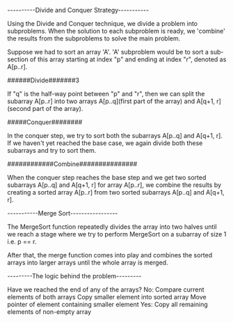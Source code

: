 ----------Divide and Conquer Strategy-----------

Using the Divide and Conquer technique, we divide a problem into subproblems. When the solution to each subproblem is ready, we 'combine' the results from the subproblems to solve the main problem.

Suppose we had to sort an array 'A'. 'A' subproblem would be to sort a sub-section of this array starting at index "p" and ending at index "r", denoted as A[p..r].

######Divide#######3

If "q" is the half-way point between "p" and "r", then we can split the subarray A[p..r] into two arrays A[p..q](first part of the array) and A[q+1, r](second part of the array).

#####Conquer########

In the conquer step, we try to sort both the subarrays A[p..q] and A[q+1, r]. If we haven't yet reached the base case, we again divide both these subarrays and try to sort them.

############Combine###############

When the conquer step reaches the base step and we get two sorted subarrays A[p..q] and A[q+1, r] for array A[p..r], we combine the results by creating a sorted array A[p..r] from two sorted subarrays A[p..q] and A[q+1, r].

-----------Merge Sort-----------------

The MergeSort function repeatedly divides the array into two halves until we reach a stage where we try to perform MergeSort on a subarray of size 1 i.e. p == r.

After that, the merge function comes into play and combines the sorted arrays into larger arrays until the whole array is merged.

---------The logic behind the problem---------

Have we reached the end of any of the arrays?
No:
Compare current elements of both arrays
Copy smaller element into sorted array
Move pointer of element containing smaller element
Yes:
Copy all remaining elements of non-empty array
